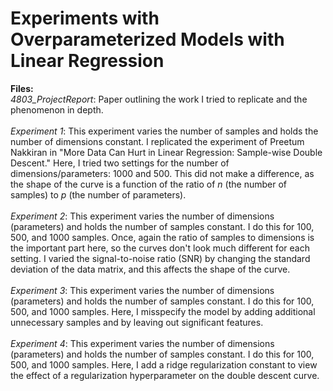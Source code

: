 # Experiments with Overparameterized Models with Linear Regression


 <strong> Files:  </strong> 
 <br> 
<em>4803_ProjectReport</em>: Paper outlining the work I tried to replicate and the phenomenon in depth. 
 <br> 
  <br> 
<em>Experiment 1</em>: This experiment varies the number of samples and holds the number of dimensions constant. I replicated the experiment of Preetum Nakkiran in "More Data Can Hurt in Linear Regression: Sample-wise Double Descent." Here, I tried two settings for the number of dimensions/parameters: 1000 and 500. This did not make a difference, as the shape of the curve is a function of the ratio of <em>n</em> (the number of samples) to <em>p</em> (the number of parameters). 
 <br> 
 <br> 
<em>Experiment 2</em>: This experiment varies the number of dimensions (parameters) and holds the number of samples constant. I do this for 100, 500, and 1000 samples. Once, again the ratio of samples to dimensions is the important part here, so the curves don't look much different for each setting. I varied the signal-to-noise ratio (SNR) by changing the standard deviation of the data matrix, and this affects the shape of the curve.
 <br> 
 <br> 
<em>Experiment 3</em>: This experiment varies the number of dimensions (parameters) and holds the number of samples constant. I do this for 100, 500, and 1000 samples. Here, I misspecify the model by adding additional unnecessary samples and by leaving out significant features.
 <br> 
 <br> 
<em>Experiment 4</em>: This experiment varies the number of dimensions (parameters) and holds the number of samples constant. I do this for 100, 500, and 1000 samples. Here, I add a ridge regularization constant to view the effect of a regularization hyperparameter on the double descent curve.

